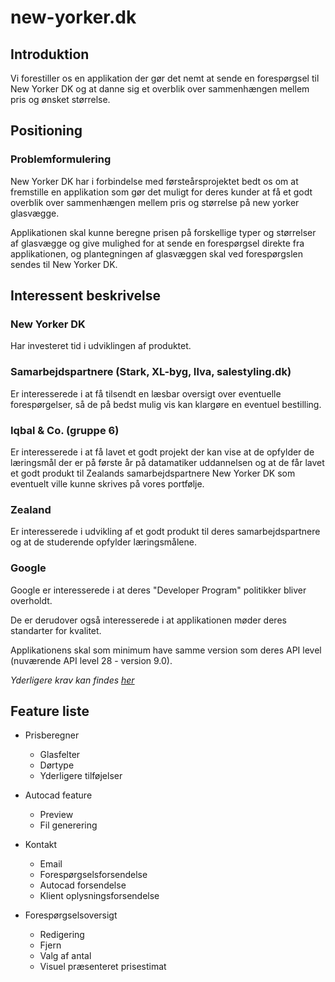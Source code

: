 # new-yorker.dk

## Introduktion

Vi forestiller os en applikation der gør det nemt at sende en forespørgsel til New Yorker DK og at danne sig et overblik over sammenhængen mellem pris og ønsket størrelse.

## Positioning

### Problemformulering

New Yorker DK har i forbindelse med førsteårsprojektet bedt os om at fremstille en applikation som gør det muligt for deres kunder at få et godt overblik over sammenhængen mellem pris og størrelse på new yorker glasvægge.

Applikationen skal kunne beregne prisen på forskellige typer og størrelser af glasvægge og give mulighed for at sende en forespørgsel direkte fra applikationen, og plantegningen af glasvæggen skal ved forespørgslen sendes til New Yorker DK.

## Interessent beskrivelse

### New Yorker DK

Har investeret tid i udviklingen af produktet.

### Samarbejdspartnere (Stark, XL-byg, Ilva, salestyling.dk)

Er interesserede i at få tilsendt en læsbar oversigt over eventuelle forespørgelser, så de på bedst mulig vis kan klargøre en eventuel bestilling.

### Iqbal & Co. (gruppe 6)

Er interesserede i at få lavet et godt projekt der kan vise at de opfylder de læringsmål der er på første år på datamatiker uddannelsen og at de får lavet et godt produkt til Zealands samarbejdspartnere New Yorker DK som eventuelt ville kunne skrives på vores portfølje.

### Zealand

Er interesserede i udvikling af et godt produkt til deres samarbejdspartnere og at de studerende opfylder læringsmålene.

### Google

Google er interesserede i at deres "Developer Program" politikker bliver overholdt.

De er derudover også interesserede i at applikationen møder deres standarter for kvalitet.

Applikationens skal som minimum have samme version som deres API level (nuværende API level 28 - version 9.0).

_Yderligere krav kan findes [her](https://developer.android.com/distribute/best-practices/launch/launch-checklist)_

## Feature liste

- Prisberegner

  - Glasfelter
  - Dørtype
  - Yderligere tilføjelser

- Autocad feature

  - Preview
  - Fil generering

- Kontakt

  - Email
  - Forespørgselsforsendelse
  - Autocad forsendelse
  - Klient oplysningsforsendelse

- Forespørgselsoversigt
  - Redigering
  - Fjern
  - Valg af antal
  - Visuel præsenteret prisestimat
